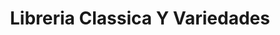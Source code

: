 ---
title: "Libreria Classica Y Variedades"
url: /cojutepeque/libreria-classica-y-variedades/
shop: libros
---